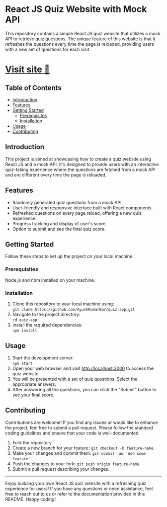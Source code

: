 <h1>React JS Quiz Website with Mock API</h1>

<p>This repository contains a simple React JS quiz website that utilizes a mock API to retrieve quiz questions. The unique feature of this website is that it refreshes the questions every time the page is reloaded, providing users with a new set of questions for each visit.</p>

<h1><a href="https://ayushkumarbar.github.io/quiz-app/">Visit site 🔗</a></h1>

<h2>Table of Contents</h2>
<ul>
  <li><a href="#introduction">Introduction</a></li>
  <li><a href="#features">Features</a></li>
  <li><a href="#getting-started">Getting Started</a>
    <ul>
      <li><a href="#prerequisites">Prerequisites</a></li>
      <li><a href="#installation">Installation</a></li>
    </ul>
  </li>
  <li><a href="#usage">Usage</a></li>
  <li><a href="#contributing">Contributing</a></li>
</ul>

<h2 id="introduction">Introduction</h2>

<p>This project is aimed at showcasing how to create a quiz website using React JS and a mock API. It's designed to provide users with an interactive quiz-taking experience where the questions are fetched from a mock API and are different every time the page is reloaded.</p>

<h2 id="features">Features</h2>
<ul>
  <li>Randomly generated quiz questions from a mock API.</li>
  <li>User-friendly and responsive interface built with React components.</li>
  <li>Refreshed questions on every page reload, offering a new quiz experience.</li>
  <li>Progress tracking and display of user's score.</li>
  <li>Option to submit and see the final quiz score.</li>
</ul>

<h2 id="getting-started">Getting Started</h2>

<p>Follow these steps to set up the project on your local machine.</p>

<h3 id="prerequisites">Prerequisites</h3>
<p>Node.js and npm installed on your machine.</p>

<h3 id="installation">Installation</h3>
<ol>
  <li>Clone this repository to your local machine using:<br>
    <code>git clone https://github.com/AyushKumarBar/quiz-app.git</code></li>
  <li>Navigate to the project directory:<br>
    <code>cd quiz-app</code></li>
  <li>Install the required dependencies:<br>
    <code>npm install</code></li>
</ol>

<h2 id="usage">Usage</h2>
<ol>
  <li>Start the development server:<br>
    <code>npm start</code></li>
  <li>Open your web browser and visit <a href="http://localhost:3000">http://localhost:3000</a> to access the quiz website.</li>
  <li>You will be presented with a set of quiz questions. Select the appropriate answers.</li>
  <li>After answering all the questions, you can click the "Submit" button to see your final score.</li>
</ol>

<h2 id="contributing">Contributing</h2>

<p>Contributions are welcome! If you find any issues or would like to enhance the project, feel free to submit a pull request. Please follow the standard coding guidelines and ensure that your code is well-documented.</p>

<ol>
  <li>Fork the repository.</li>
  <li>Create a new branch for your feature: <code>git checkout -b feature-name</code>.</li>
  <li>Make your changes and commit them: <code>git commit -am 'Add some feature'</code>.</li>
  <li>Push the changes to your fork: <code>git push origin feature-name</code>.</li>
  <li>Submit a pull request describing your changes.</li>
</ol>

<hr>

<p>Enjoy building your own React JS quiz website with a refreshing quiz experience for users! If you have any questions or need assistance, feel free to reach out to us or refer to the documentation provided in this README. Happy coding!</p>

